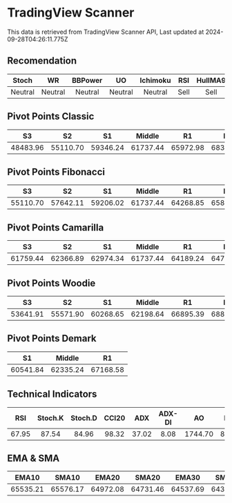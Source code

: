 # TradingView Scanner
This data is retrieved from TradingView Scanner API, Last updated at 2024-09-28T04:26:11.775Z

## Recomendation
| Stoch | WR | BBPower | UO | Ichimoku | RSI | HullMA9 |
| :---: | :---: | :---: | :---: | :---: | :---: | :---: |
| Neutral | Neutral | Neutral | Neutral | Neutral | Sell | Sell |

## Pivot Points Classic
| S3 | S2 | S1 | Middle | R1 | R2 | R3 |
| :---: | :---: | :---: | :---: | :---: | :---: | :---: |
| 48483.96 | 55110.70 | 59346.24 | 61737.44 | 65972.98 | 68364.18 | 74990.92 |

## Pivot Points Fibonacci
| S3 | S2 | S1 | Middle | R1 | R2 | R3 |
| :---: | :---: | :---: | :---: | :---: | :---: | :---: |
| 55110.70 | 57642.11 | 59206.02 | 61737.44 | 64268.85 | 65832.76 | 68364.18 |

## Pivot Points Camarilla
| S3 | S2 | S1 | Middle | R1 | R2 | R3 |
| :---: | :---: | :---: | :---: | :---: | :---: | :---: |
| 61759.44 | 62366.89 | 62974.34 | 61737.44 | 64189.24 | 64796.69 | 65404.14 |

## Pivot Points Woodie
| S3 | S2 | S1 | Middle | R1 | R2 | R3 |
| :---: | :---: | :---: | :---: | :---: | :---: | :---: |
| 53641.91 | 55571.90 | 60268.65 | 62198.64 | 66895.39 | 68825.38 | 73522.13 |

## Pivot Points Demark
| S1 | Middle | R1 |
| :---: | :---: | :---: |
| 60541.84 | 62335.24 | 67168.58 |

## Technical Indicators
| RSI | Stoch.K | Stoch.D | CCI20 | ADX | ADX-DI | AO | Mom | MACD | MACD | W.R | HullMA9 |
| :---: | :---: | :---: | :---: | :---: | :---: | :---: | :---: | :---: | :---: | :---: | :---: |
| 67.95 | 87.54 | 84.96 | 98.32 | 37.02 | 8.08 | 1744.70 | 862.03 | 701.61 | 598.93 | -9.85 | 66083.77 |

## EMA & SMA
| EMA10 | SMA10 | EMA20 | SMA20 | EMA30 | SMA30 | EMA50 | SMA50 | EMA100 | SMA100 | EMA200 | SMA200 |
| :---: | :---: | :---: | :---: | :---: | :---: | :---: | :---: | :---: | :---: | :---: | :---: |
| 65535.21 | 65576.17 | 64972.08 | 64731.46 | 64537.69 | 64338.73 | 63758.51 | 63900.90 | 62267.41 | 61775.80 | 61076.83 | 59857.20 |